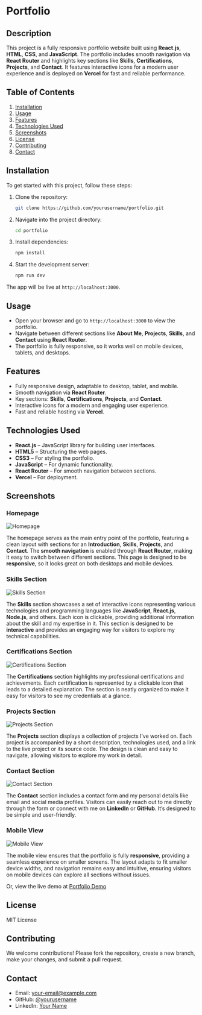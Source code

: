 # Portfolio

## Description
This project is a fully responsive portfolio website built using **React.js**, **HTML**, **CSS**, and **JavaScript**. The portfolio includes smooth navigation via **React Router** and highlights key sections like **Skills**, **Certifications**, **Projects**, and **Contact**. It features interactive icons for a modern user experience and is deployed on **Vercel** for fast and reliable performance.

## Table of Contents
1. [Installation](#installation)
2. [Usage](#usage)
3. [Features](#features)
4. [Technologies Used](#technologies-used)
5. [Screenshots](#screenshots)
6. [License](#license)
7. [Contributing](#contributing)
8. [Contact](#contact)

## Installation

To get started with this project, follow these steps:

1. Clone the repository:
    ```bash
    git clone https://github.com/yourusername/portfolio.git
    ```

2. Navigate into the project directory:
    ```bash
    cd portfolio
    ```

3. Install dependencies:
    ```bash
    npm install
    ```

4. Start the development server:
    ```bash
    npm run dev
    ```

The app will be live at `http://localhost:3000`.

## Usage

- Open your browser and go to `http://localhost:3000` to view the portfolio.
- Navigate between different sections like **About Me**, **Projects**, **Skills**, and **Contact** using **React Router**.
- The portfolio is fully responsive, so it works well on mobile devices, tablets, and desktops.

## Features

- Fully responsive design, adaptable to desktop, tablet, and mobile.
- Smooth navigation via **React Router**.
- Key sections: **Skills**, **Certifications**, **Projects**, and **Contact**.
- Interactive icons for a modern and engaging user experience.
- Fast and reliable hosting via **Vercel**.

## Technologies Used

- **React.js** – JavaScript library for building user interfaces.
- **HTML5** – Structuring the web pages.
- **CSS3** – For styling the portfolio.
- **JavaScript** – For dynamic functionality.
- **React Router** – For smooth navigation between sections.
- **Vercel** – For deployment.
## Screenshots

### Homepage
![Homepage](assets/homepage.png)

The homepage serves as the main entry point of the portfolio, featuring a clean layout with sections for an **Introduction**, **Skills**, **Projects**, and **Contact**. The **smooth navigation** is enabled through **React Router**, making it easy to switch between different sections. This page is designed to be **responsive**, so it looks great on both desktops and mobile devices.

### Skills Section
![Skills Section](assets/skills-section.png)

The **Skills** section showcases a set of interactive icons representing various technologies and programming languages like **JavaScript**, **React.js**, **Node.js**, and others. Each icon is clickable, providing additional information about the skill and my expertise in it. This section is designed to be **interactive** and provides an engaging way for visitors to explore my technical capabilities.

### Certifications Section
![Certifications Section](assets/certifications-section.png)

The **Certifications** section highlights my professional certifications and achievements. Each certification is represented by a clickable icon that leads to a detailed explanation. The section is neatly organized to make it easy for visitors to see my credentials at a glance.

### Projects Section
![Projects Section](assets/projects-section.png)

The **Projects** section displays a collection of projects I’ve worked on. Each project is accompanied by a short description, technologies used, and a link to the live project or its source code. The design is clean and easy to navigate, allowing visitors to explore my work in detail.

### Contact Section
![Contact Section](assets/contact-section.png)

The **Contact** section includes a contact form and my personal details like email and social media profiles. Visitors can easily reach out to me directly through the form or connect with me on **LinkedIn** or **GitHub**. It’s designed to be simple and user-friendly.

### Mobile View
![Mobile View](assets/mobile-view.png)

The mobile view ensures that the portfolio is fully **responsive**, providing a seamless experience on smaller screens. The layout adapts to fit smaller device widths, and navigation remains easy and intuitive, ensuring visitors on mobile devices can explore all sections without issues.

Or, view the live demo at [Portfolio Demo](https://your-portfolio.vercel.app)


## License

MIT License

## Contributing

We welcome contributions! Please fork the repository, create a new branch, make your changes, and submit a pull request.

## Contact

- Email: your-email@example.com
- GitHub: [@yourusername](https://github.com/yourusername)
- LinkedIn: [Your Name](https://www.linkedin.com/in/your-profile)
